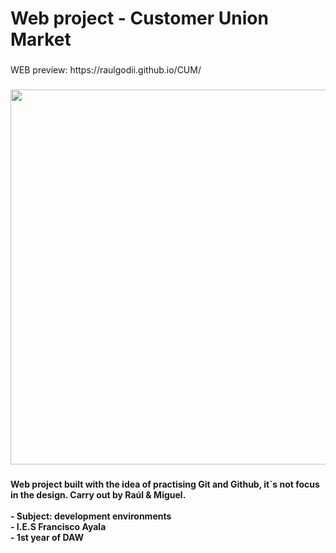 <h1 align="left">Web project - Customer Union Market</h1>

###

<p align="left">WEB preview: https://raulgodii.github.io/CUM/</p>

###

<div align="center">
  <img height="600" src="https://raulgodii.github.io/CUM/images/imagenCUM.png"  />
</div>

###

<h4 align="left">Web project built with the idea of practising Git and Github, it`s not focus in the design. Carry out by Raúl & Miguel.<br><br>- Subject: development environments<br>- I.E.S Francisco Ayala<br>- 1st year of DAW</h4>

###
